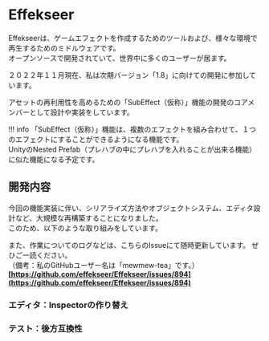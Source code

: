 # Effekseer

Effekseerは、ゲームエフェクトを作成するためのツールおよび、様々な環境で再生するためのミドルウェアです。  
オープンソースで開発されていて、世界中に多くのユーザーが居ます。

２０２２年１１月現在、私は次期バージョン「1.8」に向けての開発に参加しています。  

アセットの再利用性を高めるための「SubEffect（仮称）」機能の開発のコアメンバーとして設計や実装をしています。  

!!! info
    「SubEffect（仮称）」機能は、複数のエフェクトを組み合わせて、１つのエフェクトにすることができるようになる機能です。  
    UnityのNested Prefab（プレハブの中にプレハブを入れることが出来る機能）に似た機能になる予定です。

## 開発内容

今回の機能実装に伴い、シリアライズ方法やオブジェクトシステム、エディタ設計など、大規模な再構築することになりました。  
このため、以下のような取り組みをしています。

また、作業についてのログなどは、こちらのIssueにて随時更新しています。
ぜひご一読ください。  
（備考：私のGitHubユーザー名は「mewmew-tea」です。）
**[https://github.com/effekseer/Effekseer/issues/894](https://github.com/effekseer/Effekseer/issues/894)**


### エディタ：Inspectorの作り替え


### テスト：後方互換性




